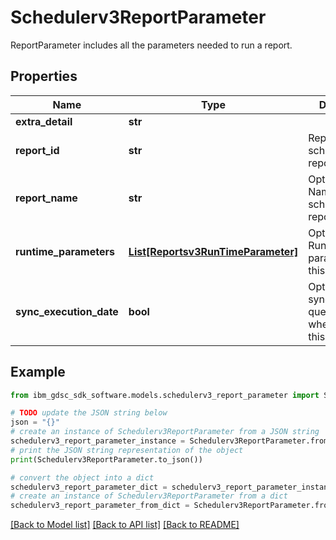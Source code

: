 # Schedulerv3ReportParameter

ReportParameter includes all the parameters needed to run a report.

## Properties

Name | Type | Description | Notes
------------ | ------------- | ------------- | -------------
**extra_detail** | **str** |  | [optional] 
**report_id** | **str** | Report ID for the scheduled report. | [optional] 
**report_name** | **str** | Optional: Report Name for the scheduled report. | [optional] 
**runtime_parameters** | [**List[Reportsv3RunTimeParameter]**](Reportsv3RunTimeParameter.md) | Optional: Runtime parameters for this report. | [optional] 
**sync_execution_date** | **bool** | Optional: Flag if sync query_from_date when running this report. | [optional] 

## Example

```python
from ibm_gdsc_sdk_software.models.schedulerv3_report_parameter import Schedulerv3ReportParameter

# TODO update the JSON string below
json = "{}"
# create an instance of Schedulerv3ReportParameter from a JSON string
schedulerv3_report_parameter_instance = Schedulerv3ReportParameter.from_json(json)
# print the JSON string representation of the object
print(Schedulerv3ReportParameter.to_json())

# convert the object into a dict
schedulerv3_report_parameter_dict = schedulerv3_report_parameter_instance.to_dict()
# create an instance of Schedulerv3ReportParameter from a dict
schedulerv3_report_parameter_from_dict = Schedulerv3ReportParameter.from_dict(schedulerv3_report_parameter_dict)
```
[[Back to Model list]](../README.md#documentation-for-models) [[Back to API list]](../README.md#documentation-for-api-endpoints) [[Back to README]](../README.md)


